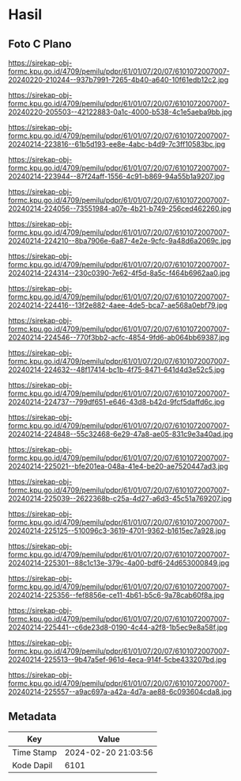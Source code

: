 # Hasil

## Foto C Plano

https://sirekap-obj-formc.kpu.go.id/4709/pemilu/pdpr/61/01/07/20/07/6101072007007-20240220-210244--937b7991-7265-4b40-a640-10f61edb12c2.jpg

https://sirekap-obj-formc.kpu.go.id/4709/pemilu/pdpr/61/01/07/20/07/6101072007007-20240220-205503--42122883-0a1c-4000-b538-4c1e5aeba9bb.jpg

https://sirekap-obj-formc.kpu.go.id/4709/pemilu/pdpr/61/01/07/20/07/6101072007007-20240214-223816--61b5d193-ee8e-4abc-b4d9-7c3ff10583bc.jpg

https://sirekap-obj-formc.kpu.go.id/4709/pemilu/pdpr/61/01/07/20/07/6101072007007-20240214-223944--87f24aff-1556-4c91-b869-94a55b1a9207.jpg

https://sirekap-obj-formc.kpu.go.id/4709/pemilu/pdpr/61/01/07/20/07/6101072007007-20240214-224056--73551984-a07e-4b21-b749-256ced462260.jpg

https://sirekap-obj-formc.kpu.go.id/4709/pemilu/pdpr/61/01/07/20/07/6101072007007-20240214-224210--8ba7906e-6a87-4e2e-9cfc-9a48d6a2069c.jpg

https://sirekap-obj-formc.kpu.go.id/4709/pemilu/pdpr/61/01/07/20/07/6101072007007-20240214-224314--230c0390-7e62-4f5d-8a5c-f464b6962aa0.jpg

https://sirekap-obj-formc.kpu.go.id/4709/pemilu/pdpr/61/01/07/20/07/6101072007007-20240214-224416--13f2e882-4aee-4de5-bca7-ae568a0ebf79.jpg

https://sirekap-obj-formc.kpu.go.id/4709/pemilu/pdpr/61/01/07/20/07/6101072007007-20240214-224546--770f3bb2-acfc-4854-9fd6-ab064bb69387.jpg

https://sirekap-obj-formc.kpu.go.id/4709/pemilu/pdpr/61/01/07/20/07/6101072007007-20240214-224632--48f17414-bc1b-4f75-8471-641d4d3e52c5.jpg

https://sirekap-obj-formc.kpu.go.id/4709/pemilu/pdpr/61/01/07/20/07/6101072007007-20240214-224737--799df651-e646-43d8-b42d-9fcf5daffd6c.jpg

https://sirekap-obj-formc.kpu.go.id/4709/pemilu/pdpr/61/01/07/20/07/6101072007007-20240214-224848--55c32468-6e29-47a8-ae05-831c9e3a40ad.jpg

https://sirekap-obj-formc.kpu.go.id/4709/pemilu/pdpr/61/01/07/20/07/6101072007007-20240214-225021--bfe201ea-048a-41e4-be20-ae7520447ad3.jpg

https://sirekap-obj-formc.kpu.go.id/4709/pemilu/pdpr/61/01/07/20/07/6101072007007-20240214-225039--2622368b-c25a-4d27-a6d3-45c51a769207.jpg

https://sirekap-obj-formc.kpu.go.id/4709/pemilu/pdpr/61/01/07/20/07/6101072007007-20240214-225125--510096c3-3619-4701-9362-b1615ec7a928.jpg

https://sirekap-obj-formc.kpu.go.id/4709/pemilu/pdpr/61/01/07/20/07/6101072007007-20240214-225301--88c1c13e-379c-4a00-bdf6-24d653000849.jpg

https://sirekap-obj-formc.kpu.go.id/4709/pemilu/pdpr/61/01/07/20/07/6101072007007-20240214-225356--fef8856e-ce11-4b61-b5c6-9a78cab60f8a.jpg

https://sirekap-obj-formc.kpu.go.id/4709/pemilu/pdpr/61/01/07/20/07/6101072007007-20240214-225441--c6de23d8-0190-4c44-a2f8-1b5ec9e8a58f.jpg

https://sirekap-obj-formc.kpu.go.id/4709/pemilu/pdpr/61/01/07/20/07/6101072007007-20240214-225513--9b47a5ef-961d-4eca-914f-5cbe433207bd.jpg

https://sirekap-obj-formc.kpu.go.id/4709/pemilu/pdpr/61/01/07/20/07/6101072007007-20240214-225557--a9ac697a-a42a-4d7a-ae88-6c093604cda8.jpg


## Metadata

| Key        | Value               |
| ---------- | ------------------- |
| Time Stamp | 2024-02-20 21:03:56 |
| Kode Dapil | 6101                |



